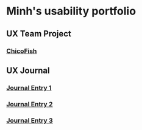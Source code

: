 # Minh's usability portfolio

## UX Team Project
### [ChicoFish](https://github.com/UsabilityEngineering/ChicoFish)

## UX Journal

### [Journal Entry 1](https://github.com/UsabilityEngineering/ux-portfolio-mnguyen1996/tree/master/j01)
### [Journal Entry 2](https://github.com/UsabilityEngineering/ux-portfolio-mnguyen1996/tree/master/j02)
### [Journal Entry 3](https://github.com/UsabilityEngineering/ux-portfolio-mnguyen1996/tree/master/j03)

